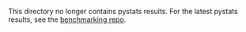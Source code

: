 This directory no longer contains pystats results.  For the latest pystats results, see the [benchmarking repo](https://github.com/faster-cpython/benchmarking).
